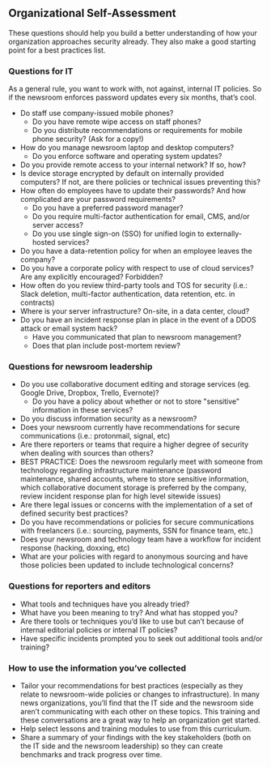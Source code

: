## Organizational Self-Assessment

These questions should help you build a better understanding of how your organization approaches security already. They also make a good starting point for a best practices list.  

### Questions for IT

As a general rule, you want to work with, not against, internal IT policies. So if the newsroom enforces password updates every six months, that’s cool.

* Do staff use company-issued mobile phones?
    * Do you have remote wipe access on staff phones?
    * Do you distribute recommendations or requirements for mobile phone security? (Ask for a copy!)
* How do you manage newsroom laptop and desktop computers?
    * Do you enforce software and operating system updates?
* Do you provide remote access to your internal network? If so, how?
* Is device storage encrypted by default on internally provided computers? If not, are there policies or technical issues preventing this?
* How often do employees have to update their passwords? And how complicated are your password requirements?
    * Do you have a preferred password manager?
    * Do you require multi-factor authentication for email, CMS, and/or server access?
    * Do you use single sign-on (SSO) for unified login to externally-hosted services?
* Do you have a data-retention policy for when an employee leaves the company?
* Do you have a corporate policy with respect to use of cloud services? Are any explicitly encouraged? Forbidden?
* How often do you review third-party tools and TOS for security (i.e.: Slack deletion, multi-factor authentication, data retention, etc. in contracts)
* Where is your server infrastructure? On-site, in a data center, cloud?
* Do you have an incident response plan in place in the event of a DDOS attack or email system hack?
    * Have you communicated that plan to newsroom management?
    * Does that plan include post-mortem review?

### Questions for newsroom leadership

* Do you use collaborative document editing and storage services (eg. Google Drive, Dropbox, Trello, Evernote)?
    * Do you have a policy about whether or not to store "sensitive" information in these services?
* Do you discuss information security as a newsroom?
* Does your newsroom currently have recommendations for secure communications (i.e.: protonmail, signal, etc)
* Are there reporters or teams that require a higher degree of security when dealing with sources than others?
* BEST PRACTICE: Does the newsroom regularly meet with someone from technology regarding infrastructure maintenance (password maintenance, shared accounts, where to store sensitive information, which collaborative document storage is preferred by the company, review incident response plan for high level sitewide issues)
* Are there legal issues or concerns with the implementation of a set of defined security best practices?
* Do you have recommendations or policies for secure communications with freelancers (i.e.: sourcing, payments, SSN for finance team, etc.)
* Does your newsroom and technology team have a workflow for incident response (hacking, doxxing, etc)
* What are your policies with regard to anonymous sourcing and have those policies been updated to include technological concerns?

### Questions for reporters and editors

* What tools and techniques have you already tried?
* What have you been meaning to try? And what has stopped you?
* Are there tools or techniques you’d like to use but can’t because of internal editorial policies or internal IT policies?
* Have specific incidents prompted you to seek out additional tools and/or training?

### How to use the information you’ve collected

* Tailor your recommendations for best practices (especially as they relate to newsroom-wide policies or changes to infrastructure). In many news organizations, you’ll find that the IT side and the newsroom side aren’t communicating with each other on these topics. This training and these conversations are a great way to help an organization get started.
* Help select lessons and training modules to use from this curriculum.
* Share a summary of your findings with the key stakeholders (both on the IT side and the newsroom leadership) so they can create benchmarks and track progress over time.
